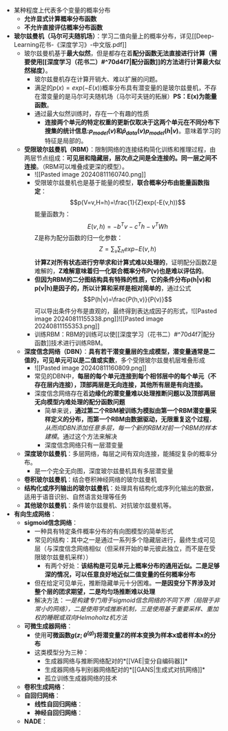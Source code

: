 - 某种程度上代表多个变量的概率分布
	- **允许显式计算概率分布函数**
	- **不允许直接评估概率分布函数**
- **玻尔兹曼机（马尔可夫随机场）**：学习二值向量上的概率分布，详见[[Deep-Learning花书-《深度学习》-中文版.pdf]]
	- 玻尔兹曼机基于**最大似然**，但是都存在着**配分函数无法直接进行计算（需要使用[[深度学习（花书二）#^70d4f7|配分函数]]的方法进行计算最大似然梯度）**。
		- 玻尔兹曼机存在计算开销大、难以扩展的问题。
		- 满足的$p(x)=exp(-E(x))$概率分布具有潜变量的是玻尔兹曼机，不存在潜变量的是马尔可夫随机场（马尔可夫链的拓展）**PS：E(x)为能量函数**。
		- 通过最大似然训练时，存在一个有趣的性质
			- **连接两个单元的特定权重的更新仅取决于这两个单元在不同分布下搜集的统计信息:$p_{model}(v)$和$\hat{p}_{data}(v)p_{model}(h|v)$**。意味着学习的特征是局部的。
	- **受限玻尔兹曼机（RBM）**：限制网络的连接结构简化训练和推理过程，由两层节点组成：**可见层和隐藏层，层次点之间是全连接的。同一层之间不连接**。（RBM可以堆叠成更深的模型）。
		- ![[Pasted image 20240811160740.png]]
		- 受限玻尔兹曼机也是基于能量的模型，**联合概率分布由能量函数指定**：$$p(V=v,H=h)=\frac{1}{Z}exp(-E(v,h))$$能量函数为：$$E(v,h)=-b^Tv-c^Th-v^TWh$$Z是称为配分函数的归一化参数：$$Z=\sum_v\sum_hexp{-E(v,h)}$$**计算Z对所有状态进行穷举求和计算式难以处理的**，证明配分函数Z是难解的，**Z难解意味着归一化联合概率分布P(v)也是难以评估的**。
		- **但因为RBM的二分图结构具有特殊的性质，它的条件分布p(h|v)和p(v|h)是因子的，所以计算和采样是相对简单的**，通过公式$$P(h|v)=\frac{P(h,v)}{P(v)}$$可以导出条件分布是直观的，最终得到表达成因子的形式，![[Pasted image 20240811155338.png]]![[Pasted image 20240811155353.png]]
		- 训练RBM：RBM的训练可以使[[深度学习（花书二）#^70d4f7|配分函数]]技术进行训练RBM。
	- **深度信念网络（DBN）**：**具有若干潜变量层的生成模型，潜变量通常是二值的，可见单元可以是二值或实数**，多个受限玻尔兹曼机层堆叠形成
		- ![[Pasted image 20240811160809.png]]
		- 常见的DBN中，**每层的每个单元连接到每个相邻层中的每个单元（不存在层内连接），顶部两层是无向连接，其他所有层是有向连接。**
		- 深度信念网络存在着**边缘化的潜变量难以处理推断问题以及顶部两层无向模型内难处理的配分函数问题**
			- 简单来说，**通过第二个RBM被训练为模拟由第一个RBM潜变量采样定义的分布，而第一个RBM由数据驱动，无限重复这个过程**，*从而向DBN添加任意多层，每一个新的RBM对前一个RBM的样本建模*。通过这个方法来解决
			- 深度信念网络只有一层潜变量
	- **深度玻尔兹曼机**：多层网络，每层之间有双向连接，能捕捉复杂的概率分布。
		- 是一个完全无向图，深度玻尔兹曼机具有多层潜变量
	- **卷积玻尔兹曼机**：结合卷积神经网络的玻尔兹曼机
	- **结构化或序列输出的玻尔兹曼机**：处理具有结构化或序列化输出的数据，适用于语音识别、自然语言处理等任务
	- **其他玻尔兹曼机**：条件玻尔兹曼机、对抗玻尔兹曼机等。
- **有向生成网络**：
	- **sigmoid信念网络**：
		- 一种具有特定条件概率分布的有向图模型的简单形式
		- 常见的结构：其中之一是通过一系列多个隐藏层进行，最终生成可见层（与深度信念网络相似（但采样开始的单元彼此独立，而不是在受限玻尔兹曼机采样））
			- 有两个好处：**该结构是可见单元上概率分布的通用近似。二是足够深的情况，可以任意良好地近似二值变量的任何概率分布**
		- 但在给定可见单元，推断隐藏单元十分困难。**一是因变分下界涉及对整个层的团求期望，二是均匀场推断难以处理**
		- 解决方法：*一是构建专门用于sigmoid信念网络的不同下界（局限于非常小的网络），二是使用学成推断机制，三是使用基于重要采样、重加权的睡眠或双向Helmoholtz机方法*
	- **可微生成器网络**：
		- 使用**可微函数$g(z;θ^{(g)})$将潜变量Z的样本变换为样本x或者样本x的分布**
		- 这类模型分为三种：
			- 生成器网络与推断网络配对的*[[VAE|变分自编码器]]*
			- 生成器网络与判别器网络配对的*[[GANS|生成式对抗网络]]*
			- 孤立训练生成器网络的技术
	- **卷积生成网络**：
	- **自回归网络**：
		- **线性自回归网络**：
		- **神经自回归网络**：
	- **NADE**：